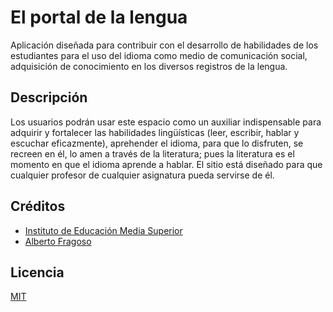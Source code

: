 # El portal de la lengua

Aplicación diseñada para contribuir con el desarrollo de habilidades de los estudiantes para el uso del idioma como medio de comunicación social, adquisición de conocimiento en los diversos registros de la lengua.

## Descripción

Los usuarios podrán usar este espacio como un auxiliar indispensable para adquirir y fortalecer las habilidades lingüísticas (leer, escribir, hablar y escuchar eficazmente), aprehender el idioma, para que lo disfruten, se recreen en él, lo amen a través de la literatura; pues la literatura es el momento en que el idioma aprende a hablar. El sitio está diseñado para que cualquier profesor de cualquier asignatura pueda servirse de él.

## Créditos

- [Instituto de Educación Media Superior](https://iems.edu.mx)
- [Alberto Fragoso](http://albertofragoso.com)


## Licencia

[MIT](https://opensource.org/licenses/MIT)
